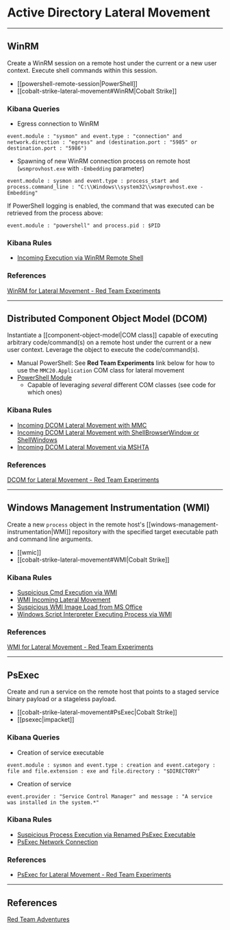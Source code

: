 # Active Directory Lateral Movement

---

## WinRM

Create a WinRM session on a remote host under the current or a new user context. Execute shell commands within this session.

- [[powershell-remote-session|PowerShell]]
- [[cobalt-strike-lateral-movement#WinRM|Cobalt Strike]]

### Kibana Queries

- Egress connection to WinRM

```kql
event.module : "sysmon" and event.type : "connection" and network.direction : "egress" and (destination.port : "5985" or destination.port : "5986")
```

- Spawning of new WinRM connection process on remote host (`wsmprovhost.exe` with `-Embedding` parameter)

```kql
event.module : sysmon and event.type : process_start and process.command_line : "C:\\Windows\\system32\\wsmprovhost.exe -Embedding"
```

If PowerShell logging is enabled, the command that was executed can be retrieved from the process above:

```kql
event.module : "powershell" and process.pid : $PID
```

### Kibana Rules

- [Incoming Execution via WinRM Remote Shell](https://www.elastic.co/guide/en/security/current/incoming-execution-via-winrm-remote-shell.html)

### References

[WinRM for Lateral Movement - Red Team Experiments](https://www.ired.team/offensive-security/lateral-movement/t1028-winrm-for-lateral-movement)

---

## Distributed Component Object Model (DCOM)

Instantiate a [[component-object-model|COM class]] capable of executing arbitrary code/command(s) on a remote host under the current or a new user context. Leverage the object to execute the code/command(s).

- Manual PowerShell: See **Red Team Experiments** link below for how to use the `MMC20.Application` COM class for lateral movement
- [PowerShell Module](https://github.com/EmpireProject/Empire/blob/master/data/module_source/lateral_movement/Invoke-DCOM.ps1)
	- Capable of leveraging *several* different COM classes (see code for which ones)

### Kibana Rules

- [Incoming DCOM Lateral Movement with MMC](https://www.elastic.co/guide/en/security/current/incoming-dcom-lateral-movement-with-mmc.html)
- [Incoming DCOM Lateral Movement with ShellBrowserWindow or ShellWindows](https://www.elastic.co/guide/en/security/current/incoming-dcom-lateral-movement-with-shellbrowserwindow-or-shellwindows.html)
- [Incoming DCOM Lateral Movement via MSHTA](https://www.elastic.co/guide/en/security/current/incoming-dcom-lateral-movement-via-mshta.html)

### References

[DCOM for Lateral Movement - Red Team Experiments](https://www.ired.team/offensive-security/lateral-movement/t1175-distributed-component-object-model)

---

## Windows Management Instrumentation (WMI)

Create a new `process` object in the remote host's [[windows-management-instrumentation|WMI]] repository with the specified target executable path and command line arguments.

- [[wmic]]
- [[cobalt-strike-lateral-movement#WMI|Cobalt Strike]]

### Kibana Rules

- [Suspicious Cmd Execution via WMI](https://www.elastic.co/guide/en/security/current/suspicious-cmd-execution-via-wmi.html)
- [WMI Incoming Lateral Movement](https://www.elastic.co/guide/en/security/current/wmi-incoming-lateral-movement.html)
- [Suspicious WMI Image Load from MS Office](https://www.elastic.co/guide/en/security/current/suspicious-wmi-image-load-from-ms-office.html)
- [Windows Script Interpreter Executing Process via WMI](https://www.elastic.co/guide/en/security/current/windows-script-interpreter-executing-process-via-wmi.html)

### References

[WMI for Lateral Movement - Red Team Experiments](https://www.ired.team/offensive-security/lateral-movement/t1047-wmi-for-lateral-movement)

---

## PsExec

Create and run a service on the remote host that points to a staged service binary payload or a stageless payload.

- [[cobalt-strike-lateral-movement#PsExec|Cobalt Strike]]
- [[psexec|impacket]]

### Kibana Queries

- Creation of service executable

```kql
event.module : sysmon and event.type : creation and event.category : file and file.extension : exe and file.directory : "$DIRECTORY"
```

- Creation of service

```ksql
event.provider : "Service Control Manager" and message : "A service was installed in the system.*"
```

### Kibana Rules

- [Suspicious Process Execution via Renamed PsExec Executable](https://www.elastic.co/guide/en/security/current/suspicious-process-execution-via-renamed-psexec-executable.html)
- [PsExec Network Connection](https://www.elastic.co/guide/en/security/current/psexec-network-connection.html)

### References

- [PsExec for Lateral Movement - Red Team Experiments](https://www.ired.team/offensive-security/lateral-movement/lateral-movement-with-psexec)

---

## References

[Red Team Adventures](https://riccardoancarani.github.io/2019-10-04-lateral-movement-megaprimer/#introduction)
